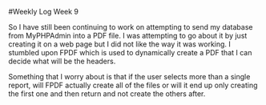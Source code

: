 #Weekly Log Week 9

So I have still been continuing to work on attempting to send my database from MyPHPAdmin into a PDF file. I was attempting to go about it by just creating it on a web page but I did not like the way it was working. I stumbled upon FPDF which is used to dynamically create a PDF that I can decide what will be the headers. 

Something that I worry about is that if the user selects more than a single report, will FPDF actually create all of the files or will it end up only creating the first one and then return and not create the others after.